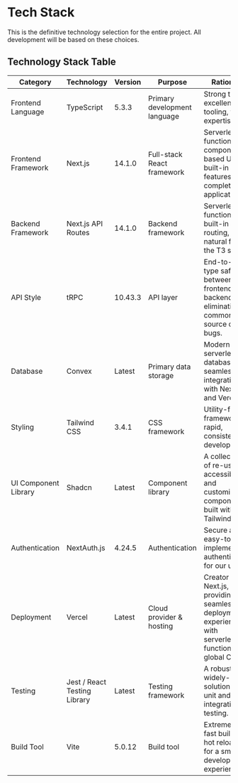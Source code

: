# Tech Stack

This is the definitive technology selection for the entire project. All development will be based on these choices.

## Technology Stack Table

| Category | Technology | Version | Purpose | Rationale |
|----------|------------|---------|---------|-----------|
| Frontend Language | TypeScript | 5.3.3 | Primary development language | Strong typing, excellent tooling, team expertise |
| Frontend Framework | Next.js | 14.1.0 | Full-stack React framework | Serverless functions, component-based UI, built-in features for a complete web application. |
| Backend Framework | Next.js API Routes | 14.1.0 | Backend framework | Serverless functions, built-in routing, and a natural fit for the T3 stack. |
| API Style | tRPC | 10.43.3 | API layer | End-to-end type safety between the frontend and backend, eliminating a common source of bugs. |
| Database | Convex | Latest | Primary data storage | Modern serverless database with seamless integration with Next.js and Vercel. |
| Styling | Tailwind CSS | 3.4.1 | CSS framework | Utility-first framework for rapid, consistent UI development. |
| UI Component Library | Shadcn | Latest | Component library | A collection of re-usable, accessible, and customizable components built with Tailwind CSS. |
| Authentication | NextAuth.js | 4.24.5 | Authentication | Secure and easy-to-implement authentication for our users. |
| Deployment | Vercel | Latest | Cloud provider & hosting | Creator of Next.js, providing a seamless deployment experience with serverless functions and global CDN. |
| Testing | Jest / React Testing Library | Latest | Testing framework | A robust and widely-used solution for unit and integration testing. |
| Build Tool | Vite | 5.0.12 | Build tool | Extremely fast build and hot reloading for a smooth development experience. |
